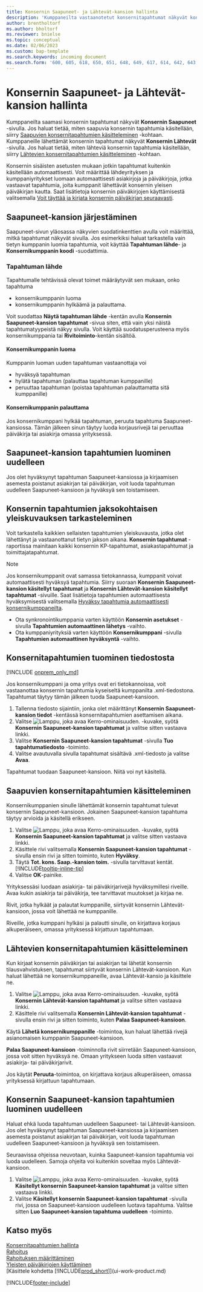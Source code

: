 ```yaml
---
title: Konsernin Saapuneet- ja Lähtevät-kansion hallinta
description: 'Kumppaneilta vastaanotetut konsernitapahtumat näkyvät konsernin Saapuneet-kansiossa, jossa voit käsitellä niitä manuaalisesti tai automaattisesti.'
author: brentholtorf
ms.author: bholtorf
ms.reviewer: bnielse
ms.topic: conceptual
ms.date: 02/06/2023
ms.custom: bap-template
ms.search.keywords: incoming document
ms.search.form: '600, 605, 618, 650, 651, 648, 649, 617, 614, 642, 643, 640, 641, 613, 616, 646, 647, 644, 645, 615, 619, 612, 638, 639, 636, 637, 611'
---
```

# <a name="manage-the-intercompany-inbox-and-outbox" />Konsernin Saapuneet- ja Lähtevät-kansion hallinta

Kumppaneilta saamasi konsernin tapahtumat näkyvät **Konsernin Saapuneet** -sivulla. Jos haluat tietää, miten saapuvia konsernin tapahtumia käsitellään, siirry [Saapuvien konsernitapahtumien käsitteleminen](#process-incoming-intercompany-transactions) -kohtaan. Kumppaneille lähettämät konsernin tapahtumat näkyvät **Konsernin Lähtevät** -sivulla. Jos haluat tietää, miten lähteviä konsernin tapahtumia käsitellään, siirry [ Lähtevien konsernitapahtumien käsitteleminen](#to-process-outgoing-intercompany-transactions) -kohtaan.

Konsernin sisäisten asetusten mukaan jotkin tapahtumat kuitenkin käsitellään automaattisesti. Voit määrittää lähdeyrityksen ja kumppaniyritykset luomaan automaattisesti asiakirjoja ja päiväkirjoja, jotka vastaavat tapahtumia, joita kumppanit lähettävät konsernin yleisen päiväkirjan kautta. Saat lisätietoja konsernin päiväkirjojen käyttämisestä valitsemalla [Voit täyttää ja kirjata konsernin päiväkirjan seuraavasti](intercompany-how-work-documents-journals.md#fill-in-and-post-an-intercompany-journal).  

## <a name="organizing-the-inbox" />Saapuneet-kansion järjestäminen

Saapuneet-sivun yläosassa näkyvien suodatinkenttien avulla voit määrittää, mitkä tapahtumat näkyvät sivulla. Jos esimerkiksi haluat tarkastella vain tietyn kumppanin luomia tapahtumia, voit käyttää **Tapahtuman lähde**- ja **Konsernikumppanin koodi** -suodattimia.  

### <a name="transaction-source" />Tapahtuman lähde

Tapahtumalle tehtävissä olevat toimet määräytyvät sen mukaan, onko tapahtuma  

* konsernikumppanin luoma  
* konsernikumppanin hylkäämä ja palauttama.  

Voit suodattaa **Näytä tapahtuman lähde** -kentän avulla **Konsernin Saapuneet-kansion tapahtumat** -sivua siten, että vain yksi näistä tapahtumatyypeistä näkyy sivulla. Voit käyttää suodatusperusteena myös konsernikumppania tai **Rivitoiminto**-kentän sisältöä.  

#### <a name="created-by-intercompany-partner" />Konsernikumppanin luoma

 Kumppanin luoman uuden tapahtuman vastaanottaja voi

* hyväksyä tapahtuman  
* hylätä tapahtuman (palauttaa tapahtuman kumppanille)  
* peruuttaa tapahtuman (poistaa tapahtuman palauttamatta sitä kumppanille)  

#### <a name="returned-from-intercompany-partner" />Konsernikumppanin palauttama

Jos konsernikumppani hylkää tapahtuman, peruuta tapahtuma Saapuneet-kansiossa. Tämän jälkeen sinun täytyy luoda korjausrivejä tai peruuttaa päiväkirja tai asiakirja omassa yrityksessä.  

## <a name="recreating-inbox-entries" />Saapuneet-kansion tapahtumien luominen uudelleen

Jos olet hyväksynyt tapahtuman Saapuneet-kansiossa ja kirjaamisen asemesta poistanut asiakirjan tai päiväkirjan, voit luoda tapahtuman uudelleen Saapuneet-kansioon ja hyväksyä sen toistamiseen.  

## <a name="get-an-overview-of-intercompany-transactions-for-a-period" />Konsernin tapahtumien jaksokohtaisen yleiskuvauksen tarkasteleminen

Voit tarkastella kaikkien sellaisten tapahtumien yleiskuvausta, jotka olet lähettänyt ja vastaanottanut tietyn jakson aikana. **Konsernin tapahtumat** -raportissa mainitaan kaikki konsernin KP-tapahtumat, asiakastapahtumat ja toimittajatapahtumat.

> [!NOTE]  
> Jos konsernikumppanit ovat samassa tietokannassa, kumppanit voivat automaattisesti hyväksyä tapahtumia. Siirry suoraan **Konsernin Saapuneet-kansion käsitellyt tapahtumat** ja **Konsernin Lähtevät-kansion käsitellyt tapahtumat** -sivuille. Saat lisätietoja tapahtumien automaattisesta hyväksymisestä valitsemalla [Hyväksy tapahtumia automaattisesti konsernikumppaneilta](intercompany-how-setup.md#auto-accept-transactions-from-intercompany-partners).  
>
> * Ota synkronointikumppania varten käyttöön **Konsernin asetukset** -sivulla **Tapahtumien automaattinen lähetys** -vaihto.
> * Ota kumppaniyrityksiä varten käyttöön **Konsernikumppani** -sivulla **Tapahtumien automaattinen hyväksyntä** -vaihto.  

## <a name="import-intercompany-transactions-from-a-file" />Konsernitapahtumien tuominen tiedostosta

[!INCLUDE [onprem_only_md](includes/onprem_only_md.md)]

Jos konsernikumppani ja oma yritys ovat eri tietokannoissa, voit vastaanottaa konsernin tapahtumia kyseiseltä kumppanilta .xml-tiedostona. Tapahtumat täytyy tämän jälkeen tuoda Saapuneet-kansioon.  

1. Tallenna tiedosto sijaintiin, jonka olet määrittänyt **Konsernin Saapuneet-kansion tiedot** -kentässä konsernitapahtumien asettamisen aikana.  
2. Valitse ![Lamppu, joka avaa Kerro-ominaisuuden.](media/ui-search/search_small.png "Kerro, mitä haluat tehdä") -kuvake, syötä **Konsernin Saapuneet-kansion tapahtumat** ja valitse sitten vastaava linkki.
3. Valitse **Konsernin Saapuneet-kansion tapahtumat** -sivulla **Tuo tapahtumatiedosto** -toiminto.  
4. Valitse avautuvalla sivulla tapahtumat sisältävä .xml-tiedosto ja valitse **Avaa**.  

Tapahtumat tuodaan Saapuneet-kansioon. Niitä voi nyt käsitellä.

## <a name="process-incoming-intercompany-transactions" />Saapuvien konsernitapahtumien käsitteleminen

Konsernikumppanien sinulle lähettämät konsernin tapahtumat tulevat konsernin Saapuneet-kansioon. Jokainen Saapuneet-kansion tapahtuma täytyy arvioida ja käsitellä erikseen.  

1. Valitse ![Lamppu, joka avaa Kerro-ominaisuuden.](media/ui-search/search_small.png "Kerro, mitä haluat tehdä") -kuvake, syötä **Konsernin Saapuneet-kansion tapahtumat** ja valitse sitten vastaava linkki.  
2. Käsittele rivi valitsemalla **Konsernin Saapuneet-kansion tapahtumat** -sivulla ensin rivi ja sitten toiminto, kuten **Hyväksy**.
3. Täytä **Tot. kons. Saap.-kansion toim.** -sivulla tarvittavat kentät. [!INCLUDE[tooltip-inline-tip](includes/tooltip-inline-tip_md.md)]
4. Valitse **OK**-painike.  

Yrityksessäsi luodaan asiakirja- tai päiväkirjarivejä hyväksymillesi riveille. Avaa kukin asiakirja tai päiväkirja, tee tarvittavat muutokset ja kirjaa ne.  

Rivit, jotka hylkäät ja palautat kumppanille, siirtyvät konsernin Lähtevät-kansioon, jossa voit lähettää ne kumppanille.

Riveille, jotka kumppani hylkäsi ja palautti sinulle, on kirjattava korjaus alkuperäiseen, omassa yrityksessä kirjattuun tapahtumaan.

## <a name="to-process-outgoing-intercompany-transactions" />Lähtevien konsernitapahtumien käsitteleminen

Kun kirjaat konsernin päiväkirjan tai asiakirjan tai lähetät konsernin tilausvahvistuksen, tapahtumat siirtyvät konsernin Lähtevät-kansioon. Kun haluat lähettää ne konsernikumppaneille, avaa Lähtevät-kansio ja käsittele ne.  

1. Valitse ![Lamppu, joka avaa Kerro-ominaisuuden.](media/ui-search/search_small.png "Kerro, mitä haluat tehdä") -kuvake, syötä **Konsernin Lähtevät-kansion tapahtumat** ja valitse sitten vastaava linkki.  
2. Käsittele rivi valitsemalla **Konsernin Lähtevät-kansion tapahtumat** -sivulla ensin rivi ja sitten toiminto, kuten **Palaa Saapuneet-kansioon**.

Käytä **Lähetä konsernikumppanille** -toimintoa, kun haluat lähettää rivejä asianomaisen kumppanin Saapuneet-kansioon.

**Palaa Saapuneet-kansioon** -toiminnolla rivit siirretään Saapuneet-kansioon, jossa voit sitten hyväksyä ne. Omaan yritykseen luoda sitten vastaavat asiakirja- tai päiväkirjarivit.  

Jos käytät **Peruuta**-toimintoa, on kirjattava korjaus alkuperäiseen, omassa yrityksessä kirjattuun tapahtumaan.  

## <a name="recreate-intercompany-inbox-transactions" />Konsernin Saapuneet-kansion tapahtumien luominen uudelleen

Haluat ehkä luoda tapahtuman uudelleen Saapuneet- tai Lähtevät-kansioon. Jos olet hyväksynyt tapahtuman Saapuneet-kansiossa ja kirjaamisen asemesta poistanut asiakirjan tai päiväkirjan, voit luoda tapahtuman uudelleen Saapuneet-kansioon ja hyväksyä sen toistamiseen.  

Seuraavissa ohjeissa neuvotaan, kuinka Saapuneet-kansion tapahtumia voi luoda uudelleen. Samoja ohjeita voi kuitenkin soveltaa myös Lähtevät-kansioon.

1. Valitse ![Lamppu, joka avaa Kerro-ominaisuuden.](media/ui-search/search_small.png "Kerro, mitä haluat tehdä") -kuvake, syötä **Käsitellyt konsernin Saapuneet-kansion tapahtumat** ja valitse sitten vastaava linkki.  
2. Valitse **Käsitellyt konsernin Saapuneet-kansion tapahtumat** -sivulla rivi, jossa on Saapuneet-kansioon uudelleen luotava tapahtuma. Valitse sitten **Luo Saapuneet-kansion tapahtuma uudelleen** -toiminto.  

## <a name="see-also" />Katso myös

[Konsernitapahtumien hallinta](intercompany-manage.md)  
[Rahoitus](finance.md)  
[Rahoituksen määrittäminen](finance-setup-finance.md)  
[Yleisten päiväkirjojen käyttäminen](ui-work-general-journals.md)  
[Käsittele kohdetta [!INCLUDE[prod_short](includes/prod_short.md)]](ui-work-product.md)


[!INCLUDE[footer-include](includes/footer-banner.md)]

